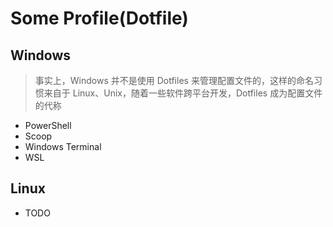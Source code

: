 # Some Profile(Dotfile)

## Windows 
> 事实上，Windows 并不是使用 Dotfiles 来管理配置文件的，这样的命名习惯来自于 Linux、Unix，随着一些软件跨平台开发，Dotfiles 成为配置文件的代称

- PowerShell
- Scoop
- Windows Terminal
- WSL

## Linux
- TODO
